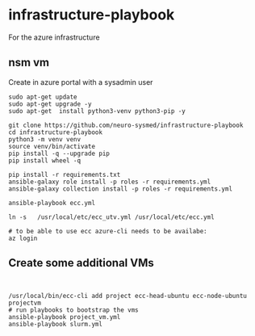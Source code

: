 # infrastructure-playbook
For the azure infrastructure


## nsm vm

Create in azure portal with a sysadmin user


```
sudo apt-get update 
sudo apt-get upgrade -y 
sudo apt-get  install python3-venv python3-pip -y

git clone https://github.com/neuro-sysmed/infrastructure-playbook
cd infrastructure-playbook
python3 -m venv venv
source venv/bin/activate
pip install -q --upgrade pip
pip install wheel -q

pip install -r requirements.txt
ansible-galaxy role install -p roles -r requirements.yml
ansible-galaxy collection install -p roles -r requirements.yml

ansible-playbook ecc.yml

ln -s   /usr/local/etc/ecc_utv.yml /usr/local/etc/ecc.yml

# to be able to use ecc azure-cli needs to be availabe:
az login

```


## Create some additional VMs

```


/usr/local/bin/ecc-cli add project ecc-head-ubuntu ecc-node-ubuntu projectvm
# run playbooks to bootstrap the vms
ansible-playbook project_vm.yml
ansible-playbook slurm.yml

```

